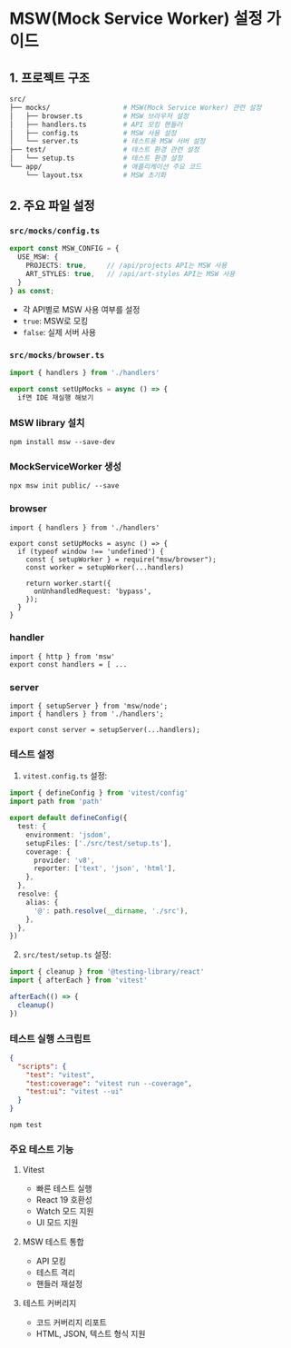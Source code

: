 # MSW(Mock Service Worker) 설정 가이드

## 1. 프로젝트 구조
```bash
src/
├── mocks/                  # MSW(Mock Service Worker) 관련 설정
│   ├── browser.ts          # MSW 브라우저 설정
│   ├── handlers.ts         # API 모킹 핸들러
│   ├── config.ts           # MSW 사용 설정
│   └── server.ts           # 테스트용 MSW 서버 설정
├── test/                   # 테스트 환경 관련 설정
│   └── setup.ts            # 테스트 환경 설정
└── app/                    # 애플리케이션 주요 코드
    └── layout.tsx          # MSW 초기화
```

## 2. 주요 파일 설정

### `src/mocks/config.ts`
```typescript
export const MSW_CONFIG = {
  USE_MSW: {
    PROJECTS: true,     // /api/projects API는 MSW 사용
    ART_STYLES: true,   // /api/art-styles API는 MSW 사용
  }
} as const;
```
- 각 API별로 MSW 사용 여부를 설정
- `true`: MSW로 모킹
- `false`: 실제 서버 사용

### `src/mocks/browser.ts`
```typescript
import { handlers } from './handlers'

export const setUpMocks = async () => {
  if면 IDE 재실행 해보기
```
### MSW library 설치
```
npm install msw --save-dev
```
### MockServiceWorker 생성
```
npx msw init public/ --save
```
### browser
```
import { handlers } from './handlers'

export const setUpMocks = async () => {
  if (typeof window !== 'undefined') {
    const { setupWorker } = require("msw/browser");
    const worker = setupWorker(...handlers)
    
    return worker.start({
      onUnhandledRequest: 'bypass',
    });
  }
}
```
### handler
```
import { http } from 'msw'
export const handlers = [ ...
```
### server
```
import { setupServer } from 'msw/node';
import { handlers } from './handlers';

export const server = setupServer(...handlers);
```

### 테스트 설정
1. `vitest.config.ts` 설정:
```typescript
import { defineConfig } from 'vitest/config'
import path from 'path'

export default defineConfig({
  test: {
    environment: 'jsdom',
    setupFiles: ['./src/test/setup.ts'],
    coverage: {
      provider: 'v8',
      reporter: ['text', 'json', 'html'],
    },
  },
  resolve: {
    alias: {
      '@': path.resolve(__dirname, './src'),
    },
  },
})
```

2. `src/test/setup.ts` 설정:
```typescript
import { cleanup } from '@testing-library/react'
import { afterEach } from 'vitest'

afterEach(() => {
  cleanup()
})
```

### 테스트 실행 스크립트
```json
{
  "scripts": {
    "test": "vitest",
    "test:coverage": "vitest run --coverage",
    "test:ui": "vitest --ui"
  }
}
```

```
npm test
```

### 주요 테스트 기능
1. Vitest
   - 빠른 테스트 실행
   - React 19 호환성
   - Watch 모드 지원
   - UI 모드 지원

2. MSW 테스트 통합
   - API 모킹
   - 테스트 격리
   - 핸들러 재설정

3. 테스트 커버리지
   - 코드 커버리지 리포트
   - HTML, JSON, 텍스트 형식 지원
